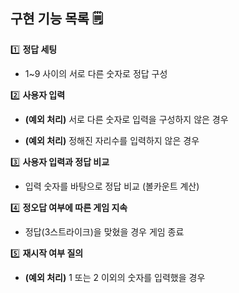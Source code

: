 ## 구현 기능 목록 🗒️

1️⃣ **정답 세팅**

- 1~9 사이의 서로 다른 숫자로 정답 구성

2️⃣ **사용자 입력**

- **(예외 처리)** 서로 다른 숫자로 입력을 구성하지 않은 경우

- **(예외 처리)** 정해진 자리수를 입력하지 않은 경우

3️⃣ **사용자 입력과 정답 비교**

- 입력 숫자를 바탕으로 정답 비교 (볼카운트 계산)

4️⃣ **정오답 여부에 따른 게임 지속**

- 정답(3스트라이크)을 맞혔을 경우 게임 종료

5️⃣ **재시작 여부 질의**

- **(예외 처리)** 1 또는 2 이외의 숫자를 입력했을 경우
